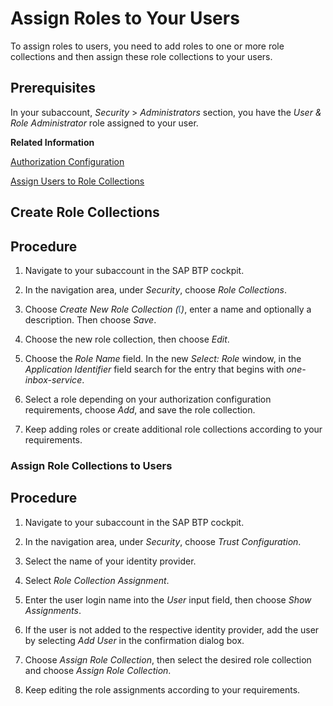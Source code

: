 <!-- loio7e081d89c4fa4926b3b0fe20a62c9fc6 -->

<link rel="stylesheet" type="text/css" href="../css/sap-icons.css"/>

# Assign Roles to Your Users

To assign roles to users, you need to add roles to one or more role collections and then assign these role collections to your users.



<a name="loio7e081d89c4fa4926b3b0fe20a62c9fc6__prereq_ljr_cng_cfb"/>

## Prerequisites

In your subaccount, *Security* \> *Administrators* section, you have the *User & Role Administrator* role assigned to your user.

**Related Information**  


[Authorization Configuration](authorization-configuration-75e4130.md "Assign roles to specific users using the SAP Task Center instance.")

[Assign Users to Role Collections](https://help.sap.com/products/BTP/65de2977205c403bbc107264b8eccf4b/c5766765bda74ad59fe656977c8fa4d6.html?version=Cloud)

<a name="loio4e4af2f3c4d8479b93b111587a6a17b1"/>

<!-- loio4e4af2f3c4d8479b93b111587a6a17b1 -->

## Create Role Collections



## Procedure

1.  Navigate to your subaccount in the SAP BTP cockpit.

2.  In the navigation area, under *Security*, choose *Role Collections*.

3.  Choose *Create New Role Collection \(*<span style="color:#346187;"><span class="SAP-icons-V5"></span></span>*\)*, enter a name and optionally a description. Then choose *Save*.

4.  Choose the new role collection, then choose *Edit*.

5.  Choose the *Role Name* field. In the new *Select: Role* window, in the *Application Identifier* field search for the entry that begins with *one-inbox-service*.

6.  Select a role depending on your authorization configuration requirements, choose *Add*, and save the role collection.

7.  Keep adding roles or create additional role collections according to your requirements.


<a name="loio80d42d82cef047dc8ff3841f398edb36"/>

<!-- loio80d42d82cef047dc8ff3841f398edb36 -->

### Assign Role Collections to Users



## Procedure

1.  Navigate to your subaccount in the SAP BTP cockpit.

2.  In the navigation area, under *Security*, choose *Trust Configuration*.

3.  Select the name of your identity provider.

4.  Select *Role Collection Assignment*.

5.  Enter the user login name into the *User* input field, then choose *Show Assignments*.

6.  If the user is not added to the respective identity provider, add the user by selecting *Add User* in the confirmation dialog box.

7.  Choose *Assign Role Collection*, then select the desired role collection and choose *Assign Role Collection*.

8.  Keep editing the role assignments according to your requirements.


